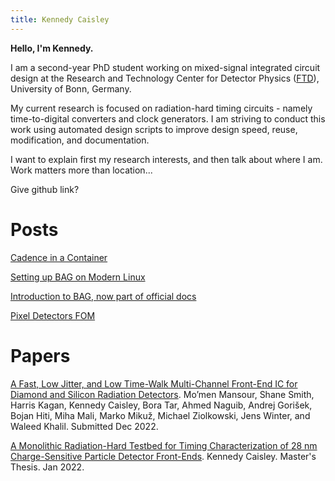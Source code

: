 ```yaml
---
title: Kennedy Caisley
---
```


**Hello, I'm Kennedy.**

I am a second-year PhD student working on mixed-signal integrated circuit design at the Research and Technology Center for Detector Physics ([FTD](https://www.ftd.uni-bonn.de/en/homepage?set_language=en)), University of Bonn, Germany.

My current research is focused on radiation-hard timing circuits - namely time-to-digital converters and clock generators. I am striving to conduct this work using automated design scripts to improve design speed, reuse, modification, and documentation.

I want to explain first my research interests, and then talk about where I am. Work matters more than location...

Give github link?

# Posts

[Cadence in a Container]()

[Setting up BAG on Modern Linux]()

[Introduction to BAG, now part of official docs]()

[Pixel Detectors FOM]()



# Papers

[A Fast, Low Jitter, and Low Time-Walk Multi-Channel Front-End IC for Diamond and Silicon Radiation Detectors]().
Mo’men Mansour, Shane Smith, Harris Kagan, Kennedy Caisley, Bora Tar, Ahmed Naguib, Andrej Gorišek, Bojan Hiti, Miha Mali, Marko Mikuž, Michael Ziolkowski, Jens Winter, and Waleed Khalil. Submitted Dec 2022.

[A Monolithic Radiation-Hard Testbed for Timing Characterization of 28 nm Charge-Sensitive Particle Detector Front-Ends](https://etd.ohiolink.edu/apexprod/rws_olink/r/1501/10?p10_accession_num=osu1641540254490753).
Kennedy Caisley. Master's Thesis. Jan 2022.

